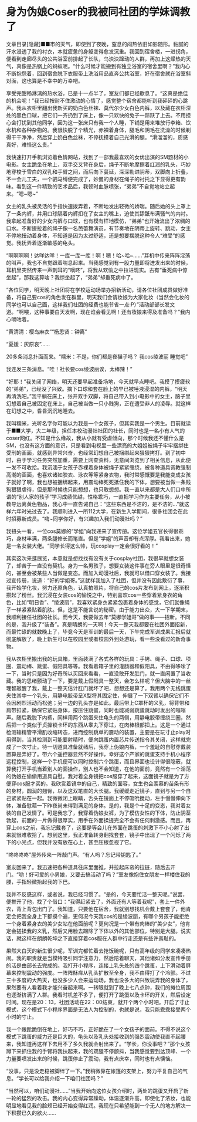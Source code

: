 # 身为伪娘Coser的我被同社团的学妹调教了

文章目录[隐藏]■■市的天气，即使到了夜晚，窒息的闷热依旧如影随形。黏腻的汗水浸透了我的衬衣，本就疲惫的身躯变得愈发沉重。我回到宿舍楼，一进拐角，便看到走廊尽头的公共浴室前排起了长队，乌泱泱蹿动的人群，再加上这燥热的天气，真像是热锅上的蚂蚁呢。“什么时候才能搬到有独立浴室的宿舍里啊？”我内心不断抱怨着，回到宿舍脱下衣服带上洗浴用品直奔公共浴室，好在宿舍就在浴室斜对面，这也算是不幸中的万幸吧。

享受完酣畅淋漓的热水浴，已是十一点半了，室友们都已经歇息了。“这真是绝佳的机会呢！”我已经按耐不住激动的心情了，感觉整个宿舍都能听到我砰砰的心跳声。我从衣柜里翻出我新买的奶白色丝袜、莫代尔少女白色内裤，以及藏在衣柜深处的黑色口球，把它们一齐扔到了床上，像一只欢快的兔子一踪跃了上去。不用担心会打扰到其他同学，因为这一张床只有我一个人睡，下铺是用来堆放行李箱、饮水机和各种杂物的。我很快脱了个精光，赤裸着身体，腿毛和阴毛在洗澡的时候剃得干干净净，然后穿上奶白色丝袜，不停抚摸着自己光滑的腿。“滑溜溜的，质感真好，难怪这么贵。”

我快速打开手机浏览着色情网站，找到了一部我最喜欢的女优出演的SM题材的小电影。女主跪坐在地上，双手交叉背在身后，绳子不断地摩擦着红润的乳头，巧妙地穿梭于雪白的双乳和手臂之间，而后向下蔓延，深深勒进阴蒂，双脚向上折叠，不一会儿工夫，一个驷马缚便完成了，妙曼的身材在绳子的衬托之下显得更有韵味。看到这一件精致的艺术品后，我顿时血脉喷张，“弟弟”不自觉地站立起来。“嗯~嗯~”

女主的乳头被灵活的手指快速拨弄着，不断地发出轻微的娇喘。随后她的头上罩上了一条内裤，并用口球隔着内裤扣在了女主的嘴上，迫使其舔舐布满骚气的内衬。我拿起准备好的少女内裤与口球，也有模有样地模仿，“弟弟”也开始流出了浓稠的口水。不断提拉着的绳子像一名芭蕾舞演员，有节奏地在阴蒂上旋转、跳动，女主不停地扭动着身体，不知道是因为太过舒适，还是想要摆脱这种令人“难受”的感觉。我抚弄着逐渐敏感的龟头。

“啊啊啊啊！达咩达咩！一库一库一库！啊！嗯！哈~哈~……”耳机中传来阵阵淫荡的叫声，我也不自觉跟着喘息起来。当我感觉到有一股力量即将迸发出来的时候，耳机里突然传来一声刺耳的“嘀咚”，将我从欢愉之中拉进现实。古有“垂死病中惊坐起”，那我这算啥？我惊坐起了，“弟弟”却垂死病中了。

“各位同学，明天晚上社团将在学校运动场举办招新活动，请各位社团成员做好准备，将自己要cos的角色发在群里，明天我们会请妆娘为大家化妆（当然会化妆的同学也可以自己画，这样我们社团的经费也能节省一点:P）”活动部部长发文道。“啊喂，这种事要白天发啊，现在谁会看见啊！还有妆娘来得及准备吗？”我内心嘀咕着。

“黄清清：樱岛麻衣”“杨思贤：钟离”

“夏媛：灰原哀”……

20多条消息扑面而来。“糯米：不是，你们都是夜猫子吗？
我cos绫波丽
睡觉吧”

我连发三条消息。“哇！社长要cos绫波丽诶，太棒辣！”

“好耶！”我关闭了网络，明天还要早起准备场地，今天就早点睡吧。我摸了摸疲软的“弟弟”，已经没了兴致。摘下口球和套在脸上的早已被唾液浸湿的内裤，“明天再清洗吧。”我平躺在床上，张开双手双脚，将自己带入到小电影中的女主，脑子里幻想着自己被固定在床上，自己被当做一只小贱狗，正在遭受非人的凌辱。就这样在幻想之中，昏昏沉沉地睡去。

我叫糯米，光听名字你可能以为我是一个女孩子，但其实我是一个男生。目前就读于■■大学，大二年级，担任本校动漫社社团的社长，同时也是一名小有人气的coser网红。不知是什么缘故，我从小就有受虐倾向，那个时候我还不懂什么是SM，也没有这方面的意识，只是看到电视里一些漂亮的大姐姐被绳子牢牢捆绑住受刑的画面，就感到异常兴奋，也经常幻想自己被捆绑起来狠狠拷打。到了初中时，由于学习任务突然加重，需要上网查资料，无意间浏览到了相关信息，从此便一发不可收拾。我沉湎于女孩子赤裸着身体被绳子紧紧缠绕，被各种道具调教强制高潮的画面，也喜欢诸如胶衣、泳衣等等紧身衣物，我时常感慨要是我能变成女孩子就好了啊，我也想被捆绑起来，用震动棒死死抵住我的下体，想要被当做一条贱狗狠狠虐待，但是那时候也只能想想，也只敢想想。我一直以来都是大人们口中所谓的“别人家的孩子”学习成绩优越，性格乖巧，一直把学习作为主要任务，从小被教导远离黄色物品，我心中一直告诫自己：“这些东西是不洁的，是不洁的…”就这样六年时光过去了。我顺利进入一所112大学，在新生入学期间，很多社团会在此时招募新成员。“嗨~同学你好，有兴趣加入我们动漫社吗？”

我扭头一看，一位cos莫娜的“学姐”向我递来了宣传册。这位学姐五官长得很乖巧，身材丰满，两条腿修长而笔直。但是“学姐”的声音却有点浑厚。我看出来，她是一名女装大佬。“同学长得这么帅，玩cosplay一定会很好看的！”

其实这次来逛展览，本意就是想找找有没有关于cosplay社团，我很早就想女装了，却苦于一直没有契机。身为一名男孩子，想要女装这件事在旁人眼里是很奇怪的，甚至会被某些人当做是变态。而加入动漫社后，我就可以借口穿女装了。我接过宣传册，说道：“好的学姐哥。”这就样我加入了社团，但并没有因此敷衍了事，我开始学化妆，努力还原角色，认真拍照片，将自己的cos片发布到网上，逐渐积攒起了粉丝。我沉浸在女装cos的愉悦之中，特别喜欢cos一些穿着紧身衣的角色，比如“明日香”、“绫波丽”，我喜欢紧身衣紧紧包裹着身体的感觉，它们就像绳子一样紧紧贴着肌肤。但，这是不能言说的秘密。由于能力出众，大一下学期末，我顺利接任社团的社长。而今天，我要做去年“莫娜学姐哥”做的事——招新。不同的是，我升级了“装备”。真是晴朗的一天啊！今天一整天我都要在社团外面招新，而最忙碌的就数晚上了，毕竟今天是军训的最后一天，下午完成军训成果汇报后就彻底解放了，晚上新生可以在校园里或者校园外到处游玩，看一些没看过的新奇事物。

我从衣柜里搬出我的玩具箱，里面装满了各式各样的玩具：手铐、绳子、口球、项圈、震动棒、跳蛋、假阳具等等。我看着箱子里的灌肠器和假阳具，不由得哆嗦了一下，当时只是因为好奇所以买回来看看，一直没敢开发肛门，就一直闲置了当收藏。我的思绪颤动了一下，要是戴上假阳具一整天，会怎么样呢？但大脑中的一丝理智敲醒了我，戴上一整天估计肛门就坏了吧，想想还是算了。我用两个无线跳蛋夹住其中一个乳头，用静电胶带呈X型将其固定住，伸展了一下双臂以确保它们不会因剧烈活动而松弛；另一边的乳头亦是如此。最后带上C罩杯的义乳，将背带和肩带扣紧，确保它紧贴身体，按压住跳蛋，同时也能减弱跳蛋跳动时发出的嗡嗡声。随后我脱下内裤，同样用两个跳蛋夹住龟头的两侧，用静电胶带缠绕三圈，然后把一个类似于贞操锁卡环的东西从睾丸下穿过，在肉棒根部扣上。这是一个通过检测输精管平滑肌收缩转态，进而控制跳单的震动的装置，主要是在玩寸止play时用得到，当其检测到可能要射精时，便向跳蛋内置芯片传送指令其关闭，这样就完成了一次寸止。待一切道具准备就绪后，我穿上伪娘内裤，一个羞耻的自慰穿戴装置算是弄好了。带六个遥控器显然不好操作，幸好这个产家的跳蛋支持手机小程序远程控制，这样一个手机便可以同时控制六个跳蛋，而且界面也设计得很隐蔽，就算我打开手机当着别人的面操作，别人也不会知道，在他的面前，竟然有一个淫荡的伪娘在偷偷用道具自慰。我对着全身镜把cos服穿了起来，这面镜子就是为了方便穿cos服才买的。我欣赏着镜中的自己，精致的面容，女生也会羡慕的苗条有形的身材，圆润的翘臀，以及这双笔直的大长腿。我缓缓走近镜子，直到与另一个自己紧紧贴在一起。我微微闭上眼睛，舌头在镜面上不停吸吮搅动，左手慢慢伸向下体，准备慰藉一下昨夜尚未得到满足的身体。是的，我是个十足的变态，我对着女装的自己发情了。可是我忘了，我穿着伪娘女裤，为了模仿女性的下体，防止阴茎勃起，前面的一片做得很厚实，用手在外面揉搓完全不会有任何刺激感。而且，再穿上cos之前，我忘记戴套了，这要是等会儿在外面在跳蛋的刺激下不小心射了出来就很难收拾了。想到这里，我正准备转身翻找套套，镜子中出现了一个闪烁了两下的小光点，但我并没有放在心上，甚至压根忽视了它。

“咚咚咚咚”屋外传来一阵敲门声。“有人吗？忘记带钥匙了。”

室友回来了。我迅速把各种道具往床里面推，并拉起床帘的拉链，随后去开门。“哟！好可爱的小男娘，又要去搞活动了吗？”室友像抱住女朋友一样楼住我的腰，手指轻微抬起我的下巴。

我并不反感这样，或者说，我已经习惯了。“是的，今天要忙活一整天呢。”说罢，便推开了他，找了个借口：“我得赶紧去了，外面还有人等着我呢”，套上一件外衣，背上背包出门了。我知道，只要他在宿舍，我就别想找机会戴上套套了，他肯定会把我全身上下都摸个遍，更何况今天我cos的是绫波丽，有哪个男孩子能拒绝一个身着紧身衣的美少女站在他面前呢？更何况是一个带有肉棒的“美少女”，他肯定会搓揉我的义乳，然后又用脸去蹭除了下体以外的其他部位，特别是大腿。说实话，就这样在朗朗乾坤之下直接穿着cos服在人群中行走还是有些许羞耻的。

果然大白天的新生很少呢，军训完都忙着去抢饭碗呢，只有高年级的同学来凑凑热闹。我的职责就是当模特吸引同学注意力，然后陪着聊天，其他诸如分发宣传手册的活是由部长去完成的。我打开小程序，连接上乳头处的四个跳蛋，上下滑动着屏幕来控制震动的强度。一阵阵酥痒从乳头扩散至全身，我不由得打了个冷颤。不过三十多度的大热天，也没多少人会来运动场，我也没多大的兴致玩弄我的身体了，果然要有人看着我才能兴奋起来啊。一转眼就到了晚上七八点钟，我们的摊位周围也逐渐挤满了人群。我看时机差不多了，便打开了跳蛋以及卡环的开关，然后设定时间。现在是20：13，社团活动在22：00结束，就开个两个小时吧。开启了寸止模式，这个模式下小程序界面是无法人为控制的，也就是说，我只能乖乖接受两个小时的寸止。

我一个踉跄跪倒在地上，好巧不巧，正好跪在了一个女孩子的面前。不得不说这个模式下跳蛋的威力还是巨大的，龟头以及乳头处接收到的强烈震动使我直不起腰来，我知道再这样下去用不了多久我就会射出来了。“学长，你没事吧？”那个女孩蹲下来抓住我的手臂将我扶起来，我的双腿不停颤抖，当我感觉要到达顶峰、一个力量要喷发出来的时候，跳蛋停止了震动，我有点庆幸，同时也有点懊恼。

“没事，只是没走稳被脚绊了一下。”我稍微靠在帐篷的支架上，努力平复自己的气息。“学长可以给我介绍一下咱们社团吗？”

“当然可以，咱们动漫社……”当我开始向这位女孩介绍时，两处的跳蛋又开启了新一轮的猛烈的攻击。我的内心变得异常躁动，体温逐渐升高，即使化了浓妆，也能明显地看见我的脸颊已经开始变得红润。我现在只希望能到一个无人的地方解决一下积攒已久的欲火……